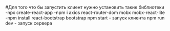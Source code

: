 #Для того что бы запустить клиент нужно установить такие библиотеки
-npx create-react-app
-npm i axios react-router-dom mobx mobx-react-lite
-npm install react-bootstrap bootstrap
npm start - запуск клиента
npm run dev - запуск сервера

